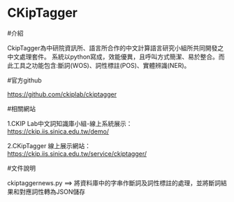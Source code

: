 # CKipTagger

#介紹

CkipTagger為中研院資訊所、語言所合作的中文計算語言研究小組所共同開發之中文處理套件。
系統以python寫成，效能優異，且呼叫方式簡潔、易於整合。而此工具之功能包含:斷詞(WOS)、詞性標註(POS)、實體辨識(NER)。

#官方github

https://github.com/ckiplab/ckiptagger

#相關網站

  1.CKIP Lab中文詞知識庫小組-線上系統展示：https://ckip.iis.sinica.edu.tw/demo/
  
  2.CKipTagger 線上展示網站：https://ckip.iis.sinica.edu.tw/service/ckiptagger/

#文件說明

ckiptaggernews.py ==> 將資料庫中的字串作斷詞及詞性標註的處理，並將斷詞結果和對應詞性轉為JSON儲存
